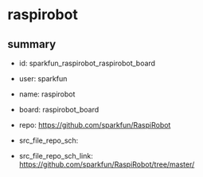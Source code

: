 # raspirobot
 
## summary 
* id: sparkfun_raspirobot_raspirobot_board
* user: sparkfun
* name: raspirobot
* board: raspirobot_board
* repo: https://github.com/sparkfun/RaspiRobot



* src_file_repo_sch: 
* src_file_repo_sch_link: https://github.com/sparkfun/RaspiRobot/tree/master/






